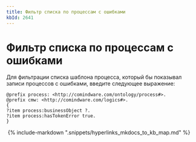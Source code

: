 ```yaml
---
title: Фильтр списка по процессам с ошибками
kbId: 2641
---
```


# Фильтр списка по процессам с ошибками

Для фильтрации списка шаблона процесса, который бы показывал записи процессов с ошибками, введите следующее выражение:

```
@prefix process: <http://comindware.com/ontology/process#>.   
@prefix cmw: <http://comindware.com/logics#>.   
{  
?item process:businessObject ?.   
?item process:hasTokenError true.  
}
```

 {% include-markdown ".snippets/hyperlinks_mkdocs_to_kb_map.md" %}
